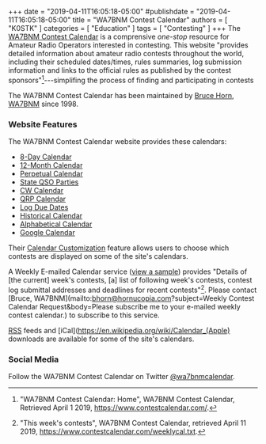 +++
date = "2019-04-11T16:05:18-05:00"
#publishdate = "2019-04-11T16:05:18-05:00"
title = "WA7BNM Contest Calendar"
authors = [ "K0STK" ]
categories = [ "Education" ]
tags = [ "Contesting" ]
+++
The [WA7BNM Contest Calendar](https://www.contestcalendar.com/) is a
comprensive *one-stop* resource for Amateur Radio Operators interested in
contesting.  This website "provides detailed information about amateur radio
contests throughout the world, including their scheduled dates/times, rules
summaries, log submission information and links to the official rules as
published by the contest sponsors"[^1]---simplifing the process of
finding and participating in contests

<!--more-->

[^1]: "WA7BNM Contest Calendar: Home", WA7BNM Contest Calendar, Retrieved April 1 2019, https://www.contestcalendar.com/.

The WA7BNM Contest Calendar has been maintained by
[Bruce Horn, WA7BNM](mailto:bhorn@hornucopia.com) since 1998.

### Website Features

The WA7BNM Contest Calendar website provides these calendars:

* [8-Day Calendar](https://www.contestcalendar.com/weeklycont.php)
* [12-Month Calendar](https://www.contestcalendar.com/contestcal.html)
* [Perpetual Calendar](https://www.contestcalendar.com/perpetualcal.php)
* [State QSO Parties](https://www.contestcalendar.com/stateparties.html)
* [CW Calendar](https://www.contestcalendar.com/contestcal_cw.html)
* [QRP Calendar](https://www.contestcalendar.com/contestcal_qrp.html)
* [Log Due Dates](https://www.contestcalendar.com/duedates.php)
* [Historical Calendar](https://www.contestcalendar.com/historicalcal.php)
* [Alphabetical Calendar](https://www.contestcalendar.com/alphabetical.php)
* [Google Calendar](https://calendar.google.com/calendar/embed?src=9o3or51jjdsantmsqoadmm949k%40group.calendar.google.com&ctz=Etc/GMT)

Their [Calendar Customization](https://www.contestcalendar.com/customize.php)
feature allows users to choose which contests are displayed on some of the
site's calendars.

A Weekly E-mailed Calendar service ([view a
sample](https://www.contestcalendar.com/weeklycal.txt)) provides
"Details of [the current] week's contests, [a] list of following week's
contests, contest log submittal addresses and deadlines for recent
contests"[^2]. Please contact [Bruce, WA7BNM](mailto:bhorn@hornucopia.com?subject=Weekly Contest Calendar Request&body=Please subscribe me to your e-mailed weekly contest calendar.) to subscribe to this service.

[^2]: "This week's contests", WA7BNM Contest Calendar, retrieved April 11 2019, https://www.contestcalendar.com/weeklycal.txt.

[RSS](https://en.wikipedia.org/wiki/RSS) feeds and
[iCal](https://en.wikipedia.org/wiki/Calendar_(Apple) downloads are
available for some of the site's calendars.

### Social Media

Follow the WA7BNM Contest Calendar on Twitter [@wa7bnmcalendar](https://x.com/wa7bnmcalendar).

